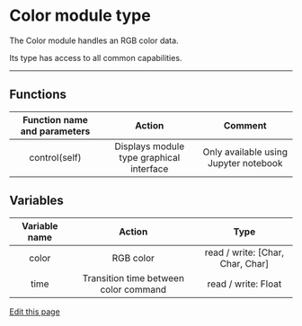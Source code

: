 # Color module type

The Color module handles an RGB color data.

Its type has access to all common capabilities.

----

## Functions

| **Function name and parameters** | **Action** | **Comment** |
|:---:|:---:|:---:|
| control(self) | Displays module type graphical interface | Only available using Jupyter notebook |

## Variables

| **Variable name** | **Action** | **Type** |
|:---:|:---:|:---:|
| color | RGB color | read / write: [Char, Char, Char] |
| time | Transition time between color command | read / write: Float |

<div class="cust_edit_page"><a href="https://{{gh_path}}{{modules_path}}/color.md">Edit this page</a></div>
